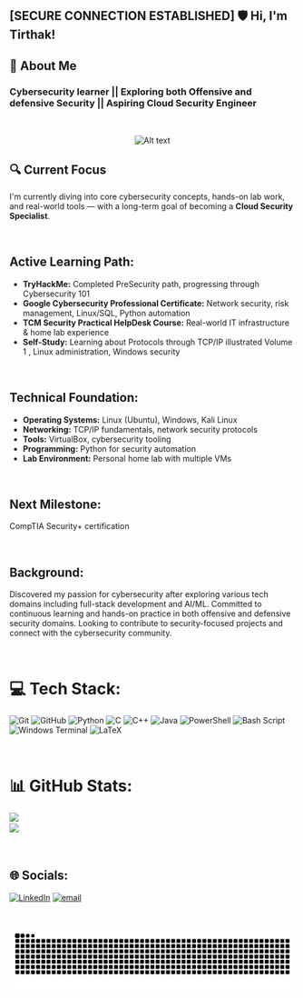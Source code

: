## [SECURE CONNECTION ESTABLISHED] 🛡️ Hi, I'm Tirthak!

## 💫 About Me

### Cybersecurity learner || Exploring both Offensive and defensive Security || Aspiring Cloud Security Engineer 

<br>


<p align="center">
  <img src="https://i.pinimg.com/originals/dc/4d/b1/dc4db1c340e223ef56883a33df40e00b.gif" alt="Alt text" width="700"/>
</p>

## 🔍 Current Focus

I'm currently diving into core cybersecurity concepts, hands-on lab work, and real-world tools — with a long-term goal of becoming a **Cloud Security Specialist**.


<br>

## Active Learning Path:
- **TryHackMe:** Completed PreSecurity path, progressing through Cybersecurity 101
- **Google Cybersecurity Professional Certificate:** Network security, risk management, Linux/SQL, Python automation
- **TCM Security Practical HelpDesk Course:** Real-world IT infrastructure & home lab experience
- **Self-Study:** Learning about Protocols through TCP/IP illustrated Volume 1 , Linux administration, Windows security 

<br>

## Technical Foundation:
- **Operating Systems:** Linux (Ubuntu), Windows, Kali Linux
- **Networking:** TCP/IP fundamentals, network security protocols
- **Tools:** VirtualBox, cybersecurity tooling
- **Programming:** Python for security automation
- **Lab Environment:** Personal home lab with multiple VMs

<br>

## Next Milestone: 
CompTIA Security+ certification

<br>

## Background:
Discovered my passion for cybersecurity after exploring various tech domains including full-stack development and AI/ML.
Committed to continuous learning and hands-on practice in both offensive and defensive security domains. Looking to contribute to security-focused projects and connect with the cybersecurity community.

<br>

# 💻 Tech Stack:
![Git](https://img.shields.io/badge/git-%23F05033.svg?style=for-the-badge&logo=git&logoColor=white) ![GitHub](https://img.shields.io/badge/github-%23121011.svg?style=for-the-badge&logo=github&logoColor=white) ![Python](https://img.shields.io/badge/python-3670A0?style=for-the-badge&logo=python&logoColor=ffdd54) ![C](https://img.shields.io/badge/c-%2300599C.svg?style=for-the-badge&logo=c&logoColor=white) ![C++](https://img.shields.io/badge/c++-%2300599C.svg?style=for-the-badge&logo=c%2B%2B&logoColor=white) ![Java](https://img.shields.io/badge/java-%23ED8B00.svg?style=for-the-badge&logo=openjdk&logoColor=white) ![PowerShell](https://img.shields.io/badge/PowerShell-%235391FE.svg?style=for-the-badge&logo=powershell&logoColor=white) ![Bash Script](https://img.shields.io/badge/bash_script-%23121011.svg?style=for-the-badge&logo=gnu-bash&logoColor=white) ![Windows Terminal](https://img.shields.io/badge/Windows%20Terminal-%234D4D4D.svg?style=for-the-badge&logo=windows-terminal&logoColor=white) ![LaTeX](https://img.shields.io/badge/latex-%23008080.svg?style=for-the-badge&logo=latex&logoColor=white)

<br>

# 📊 GitHub Stats:
![](https://github-readme-stats.vercel.app/api?username=Tirthak10&theme=dark&hide_border=false&include_all_commits=true&count_private=false)<br/>
![](https://github-readme-stats.vercel.app/api/top-langs/?username=Tirthak10&theme=dark&hide_border=false&include_all_commits=true&count_private=false&layout=compact)

<br>

## 🌐 Socials:
[![LinkedIn](https://img.shields.io/badge/LinkedIn-%230077B5.svg?logo=linkedin&logoColor=white)](https://linkedin.com/in/linkedin.com/in/tirthak-likhar-8808a8255/) [![email](https://img.shields.io/badge/Email-D14836?logo=gmail&logoColor=white)](mailto:tirthak.likhar.10@gmail.com) 

<br>
<!-- Snake Game Repo View -->
<div align="center">

  ![snake gif](https://github.com/Tirthak10/Tirthak10/blob/output/github-snake-dark.svg)

</div>

<br>

<!-- Proudly created with GPRM ( https://gprm.itsvg.in ) -->

